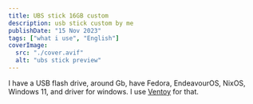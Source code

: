 ```yaml
---
title: UBS stick 16GB custom
description: usb stick custom by me
publishDate: "15 Nov 2023"
tags: ["what i use", "English"]
coverImage:
  src: "./cover.avif"
  alt: "ubs stick preview"
---
```


I have a USB flash drive, around Gb, have Fedora, EndeavourOS, NixOS, Windows 11, and driver for windows. I use [Ventoy](https://github.com/ventoy/Ventoy) for that.
